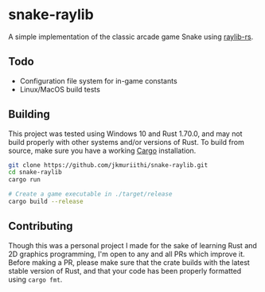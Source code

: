 # snake-raylib
A simple implementation of the classic arcade game Snake using [raylib-rs](https://github.com/deltaphc/raylib-rs).

## Todo
- Configuration file system for in-game constants
- Linux/MacOS build tests

## Building
This project was tested using Windows 10 and Rust 1.70.0, and may not build properly with other systems and/or versions of Rust. 
To build from source, make sure you have a working [Cargo](https://doc.rust-lang.org/cargo/) installation.
```bash
git clone https://github.com/jkmuriithi/snake-raylib.git
cd snake-raylib
cargo run

# Create a game executable in ./target/release
cargo build --release
```

## Contributing
Though this was a personal project I made for the sake of learning Rust and 2D graphics programming, I'm open to any and all 
PRs which improve it. Before making a PR, please make sure that the crate builds with the latest stable version of Rust, and that 
your code has been properly formatted using `cargo fmt`.
